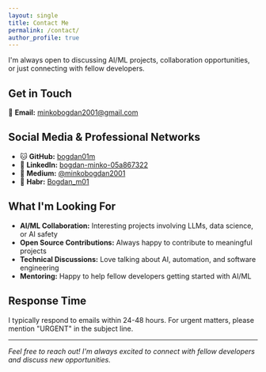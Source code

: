 ```yaml
---
layout: single
title: Contact Me
permalink: /contact/
author_profile: true
---
```

I'm always open to discussing AI/ML projects, collaboration opportunities, or just connecting with fellow developers.

## Get in Touch

📧 **Email:** [minkobogdan2001@gmail.com](mailto:minkobogdan2001@gmail.com)

## Social Media & Professional Networks

- 🐱 **GitHub:** [bogdan01m](https://github.com/bogdan01m)
- 💼 **LinkedIn:** [bogdan-minko-05a867322](https://www.linkedin.com/in/bogdan-minko-05a867322/)
- 📝 **Medium:** [@minkobogdan2001](https://medium.com/@minkobogdan2001)
- 🔧 **Habr:** [Bogdan_m01](https://habr.com/ru/users/Bogdan_m01)

## What I'm Looking For

- **AI/ML Collaboration:** Interesting projects involving LLMs, data science, or AI safety
- **Open Source Contributions:** Always happy to contribute to meaningful projects
- **Technical Discussions:** Love talking about AI, automation, and software engineering
- **Mentoring:** Happy to help fellow developers getting started with AI/ML

## Response Time

I typically respond to emails within 24-48 hours. For urgent matters, please mention "URGENT" in the subject line.

---

*Feel free to reach out! I'm always excited to connect with fellow developers and discuss new opportunities.*